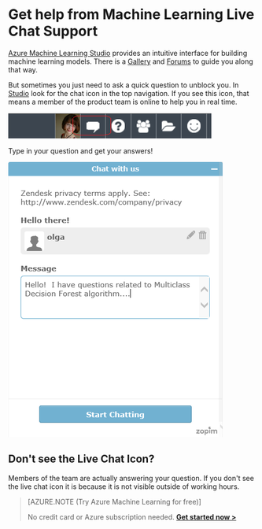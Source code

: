 <properties 
    pageTitle="Get help from Machine Learning Live Chat Support | Microsoft Azure" 
    description="Get real-time help for Machine Learning in the cloud with the Live Chat Support feature." 
    services="machine-learning" 
    documentationCenter="" 
    authors="olgali" 
    manager="opapel" 
    editor="cgronlun"/>

<tags 
    ms.service="machine-learning" 
    ms.workload="data-services" 
    ms.tgt_pltfrm="na" 
    ms.devlang="na" 
    ms.topic="article" 
    ms.date="10/14/2015" 
    ms.author="olgali"/>

# Get help from Machine Learning Live Chat Support
[Azure Machine Learning Studio](machine-learning-what-is-ml-studio.md) provides an intuitive interface for building machine learning models. There is a [Gallery](machine-learning-gallery-how-to-use-contribute-publish.md) and [Forums](https://social.msdn.microsoft.com/forums/azure/home?forum=MachineLearning) to guide you along that way. 

But sometimes you just need to ask a quick question to unblock you. In [Studio](machine-learning-what-is-ml-studio.md) look for the chat icon in the top navigation.  If you see this icon, that means a member of the product team is online to help you in real time.

![Azure ML Chat](./media/machine-learning-live-chat/AzureMLChatNavBar.png)

Type in your question and get your answers!

![Azure ML Chat Dialog](./media/machine-learning-live-chat/AzureMLChat.png)

## Don't see the Live Chat Icon?
Members of the team are actually answering your question. If you don't see the live chat icon it is because it is not visible outside of working hours. 

>[AZURE.NOTE (Try Azure Machine Learning for free)]
>
>No credit card or Azure subscription needed. <a href="https://studio.azureml.net/?selectAccess=true&o=2" target="_blank">**Get started now >**</a>


